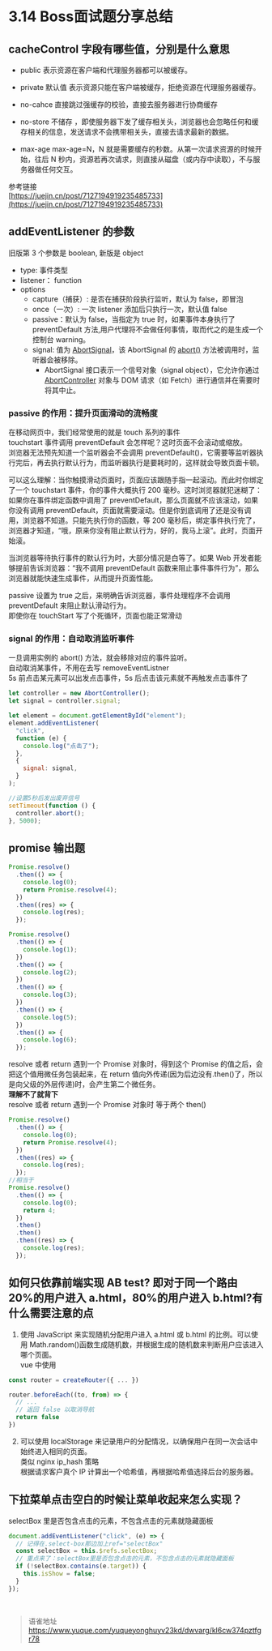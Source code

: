 # 3.14 Boss面试题分享总结
## cacheControl 字段有哪些值，分别是什么意思

- public 表示资源在客户端和代理服务器都可以被缓存。
- private 默认值 表示资源只能在客户端被缓存，拒绝资源在代理服务器缓存。

- no-cahce 直接跳过强缓存的校验，直接去服务器进行协商缓存
- no-store 不储存 ，即使服务器下发了缓存相关头，浏览器也会忽略任何和缓存相关的信息，发送请求不会携带相关头，直接去请求最新的数据。

- max-age max-age=N，N 就是需要缓存的秒数。从第一次请求资源的时候开始，往后 N 秒内，资源若再次请求，则直接从磁盘（或内存中读取），不与服务器做任何交互。

参考链接  
[https://juejin.cn/post/7127194919235485733](https://juejin.cn/post/7127194919235485733)

## addEventListener 的参数

旧版第 3 个参数是 boolean, 新版是 object

- type: 事件类型
- listener： function
- options
  - capture（捕获）: 是否在捕获阶段执行监听，默认为 false，即冒泡
  - once（一次）: 一次 listener 添加后只执行一次，默认值 false
  - passive：默认为 false，当指定为 true 时，如果事件本身执行了 preventDefault 方法,用户代理将不会做任何事情，取而代之的是生成一个控制台 warning。
  - signal: 值为 [AbortSignal](https://developer.mozilla.org/zh-CN/docs/Web/API/AbortSignal)，该 AbortSignal 的 [abort()](https://developer.mozilla.org/zh-CN/docs/Web/API/AbortController/abort) 方法被调用时，监听器会被移除。
    - AbortSignal 接口表示一个信号对象（signal object），它允许你通过 [AbortController](https://developer.mozilla.org/zh-CN/docs/Web/API/AbortController) 对象与 DOM 请求（如 Fetch）进行通信并在需要时将其中止。

### passive 的作用：**提升页面滑动的流畅度**

在移动网页中，我们经常使用的就是 touch 系列的事件  
touchstart 事件调用 preventDefault 会怎样呢？这时页面不会滚动或缩放。  
浏览器无法预先知道一个监听器会不会调用 preventDefault()，它需要等监听器执行完后，再去执行默认行为，而监听器执行是要耗时的，这样就会导致页面卡顿。

可以这么理解：当你触摸滑动页面时，页面应该跟随手指一起滚动。而此时你绑定了一个 touchstart 事件，你的事件大概执行 200 毫秒。这时浏览器就犯迷糊了：如果你在事件绑定函数中调用了 preventDefault，那么页面就不应该滚动，如果你没有调用 preventDefault，页面就需要滚动。但是你到底调用了还是没有调用，浏览器不知道。只能先执行你的函数，等 200 毫秒后，绑定事件执行完了，浏览器才知道，“哦，原来你没有阻止默认行为，好的，我马上滚”。此时，页面开始滚。

当浏览器等待执行事件的默认行为时，大部分情况是白等了。如果 Web 开发者能够提前告诉浏览器：“我不调用 preventDefault 函数来阻止事件事件行为”，那么浏览器就能快速生成事件，从而提升页面性能。

passive 设置为 true 之后，来明确告诉浏览器，事件处理程序不会调用 preventDefault 来阻止默认滑动行为。  
即使你在 touchStart 写了个死循环，页面也能正常滑动

### signal 的作用：自动取消监听事件

一旦调用实例的 abort() 方法，就会移除对应的事件监听。  
自动取消某事件，不用在去写 removeEventListner  
5s 前点击某元素可以出发点击事件，5s 后点击该元素就不再触发点击事件了

```javascript
let controller = new AbortController();
let signal = controller.signal;

let element = document.getElementById("element");
element.addEventListener(
  "click",
  function (e) {
    console.log("点击了");
  },
  {
    signal: signal,
  }
);

//设置5秒后发出废弃信号
setTimeout(function () {
  controller.abort();
}, 5000);
```

## promise 输出题

```javascript
Promise.resolve()
  .then(() => {
    console.log(0);
    return Promise.resolve(4);
  })
  .then((res) => {
    console.log(res);
  });

Promise.resolve()
  .then(() => {
    console.log(1);
  })
  .then(() => {
    console.log(2);
  })
  .then(() => {
    console.log(3);
  })
  .then(() => {
    console.log(5);
  })
  .then(() => {
    console.log(6);
  });
```

resolve 或者 return 遇到一个 Promise 对象时，得到这个 Promise 的值之后，会把这个值用微任务包装起来，在 return 值向外传递(因为后边没有.then()了，所以是向父级的外层传递)时，会产生第二个微任务。  
**理解不了就背下**  
resolve 或者 return 遇到一个 Promise 对象时 等于两个 then()

```javascript
Promise.resolve()
  .then(() => {
    console.log(0);
    return Promise.resolve(4);
  })
  .then((res) => {
    console.log(res);
  });
//相当于
Promise.resolve()
  .then(() => {
    console.log(0);
    return 4;
  })
  .then()
  .then()
  .then((res) => {
    console.log(res);
  });
```

## 如何只依靠前端实现 AB test? 即对于同一个路由 20%的用户进入 a.html，80%的用户进入 b.html?有什么需要注意的点

1. 使用 JavaScript 来实现随机分配用户进入 a.html 或 b.html 的比例。可以使用 Math.random()函数生成随机数，并根据生成的随机数来判断用户应该进入哪个页面。  
   vue 中使用

```javascript
const router = createRouter({ ... })

router.beforeEach((to, from) => {
  // ...
  // 返回 false 以取消导航
  return false
})
```

2. 可以使用 localStorage 来记录用户的分配情况，以确保用户在同一次会话中始终进入相同的页面。  
   类似 nginx ip_hash 策略  
   根据请求客户真个 IP 计算出一个哈希值，再根据哈希值选择后台的服务器。

## 下拉菜单点击空白的时候让菜单收起来怎么实现？

selectBox 里是否包含点击的元素，不包含点击的元素就隐藏面板

```javascript
document.addEventListener("click", (e) => {
  // 记得在.select-box那边加上ref="selectBox"
  const selectBox = this.$refs.selectBox;
  // 重点来了：selectBox里是否包含点击的元素，不包含点击的元素就隐藏面板
  if (!selectBox.contains(e.target)) {
    this.isShow = false;
  }
});
```

<br>
  
> 语雀地址 https://www.yuque.com/yuqueyonghuyv23kd/dwvarg/kl6cw374pztfgr78
